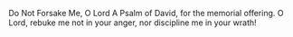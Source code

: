 Do Not Forsake Me, O Lord A Psalm of David, for the memorial offering. O Lord, rebuke me not in your anger, nor discipline me in your wrath!
